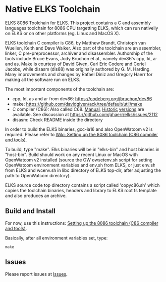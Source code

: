 # Native ELKS Toolchain

ELKS 8086 Toolchain for ELKS. This project contains a C and assembly languages toolchain for 8086
CPU targetting ELKS, which can run nativelly on ELKS or on other platforms (eg. Linux and MacOS X).

ELKS toolchain C compiler is C86, by Matthew Brandt, Christoph van Wuellen, Keith and Dave Walker.
Also part of the toolchain are an assembler, linker, C pre-preprocessor, archiver and disassembler. 
Authorship of the tools include Bruce Evans, Jody Bruchon et al., namely dev86's cpp, ld, ar and as. 
Make is courtesy of David Given, Carl Eric Codere and Ceriel Jacobs, while disasm (dis88) was originally authored by G. M. Harding.
Many improvements and changes by Rafael Diniz and Gregory Haerr for making all the software run on ELKS.

The most important components of the toolchain are:

- cpp, ld, as and ar from dev86: https://codeberg.org/jbruchon/dev86
- make: https://github.com/davidgiven/ack/tree/default/util/make
- C compiler (C86): Also called C68. [Manual](https://github.com/ghaerr/8086-toolchain/blob/dev86/man/c86man.txt), [Historic](http://ftp.funet.fi/pub/minix/lang/c68/) [versions](https://ladsoft.tripod.com/cc386_compiler.html) are available. See discussion at https://github.com/ghaerr/elks/issues/2112
- disasm:  Check README inside the directory

In order to build the ELKS binaries, gcc-ia16 and also OpenWatcom v2 is required. Please refer to [Wiki: Setting up the 8086 toolchain (C86 compiler and tools)](https://github.com/ghaerr/elks/wiki/Setting-up-the-8086-toolchain-(C86-compiler-and-tools)).

To build, type "make". Elks binaries will be in "elks-bin" and host binaries in "host-bin". Build should
work on any recent Linux or MacOS with OpenWatcom v2 installed (source the OW owsetenv.sh script for setting
OpenWatcom environment variables and env.sh from ELKS, or just env.sh from ELKS and wcenv.sh in libc directory of 
ELKS top-dir, after adjusting the path to OpenWatcom directory).

ELKS source code top directory contains a script called 'copyc86.sh' which copies the toolchain binaries, headers and library to ELKS root fs template and also produces
an archive.

## Build and Install

For now, use this instructions: [Setting up the 8086 toolchain (C86 compiler and tools)](https://github.com/ghaerr/elks/wiki/Setting-up-the-8086-toolchain-(C86-compiler-and-tools)).


Basically, after all environment variables set, type:
```
make
```

## Issues

Please report issues at [Issues](https://github.com/ghaerr/8086-toolchain/issues).
